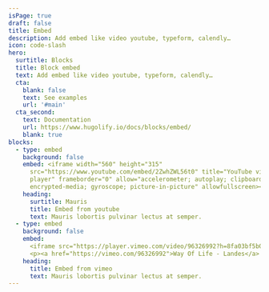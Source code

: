 ```yaml
---
isPage: true
draft: false
title: Embed
description: Add embed like video youtube, typeform, calendly…
icon: code-slash
hero:
  surtitle: Blocks
  title: Block embed
  text: Add embed like video youtube, typeform, calendly…
  cta:
    blank: false
    text: See examples
    url: '#main'
  cta_second:
    text: Documentation
    url: https://www.hugolify.io/docs/blocks/embed/
    blank: true
blocks:
  - type: embed
    background: false
    embed: <iframe width="560" height="315"
      src="https://www.youtube.com/embed/2ZwhZWL56t0" title="YouTube video
      player" frameborder="0" allow="accelerometer; autoplay; clipboard-write;
      encrypted-media; gyroscope; picture-in-picture" allowfullscreen></iframe>
    heading:
      surtitle: Mauris
      title: Embed from youtube
      text: Mauris lobortis pulvinar lectus at semper.
  - type: embed
    background: false
    embed:
      <iframe src="https://player.vimeo.com/video/96326992?h=8fa03bf5b0" width="640" height="360" frameborder="0" allow="autoplay; fullscreen; picture-in-picture" allowfullscreen></iframe>
      <p><a href="https://vimeo.com/96326992">Way Of Life - Landes</a> from <a href="https://vimeo.com/monvilain">MonVilain</a> on <a href="https://vimeo.com">Vimeo</a>.</p>
    heading:
      title: Embed from vimeo
      text: Mauris lobortis pulvinar lectus at semper.
---
```

